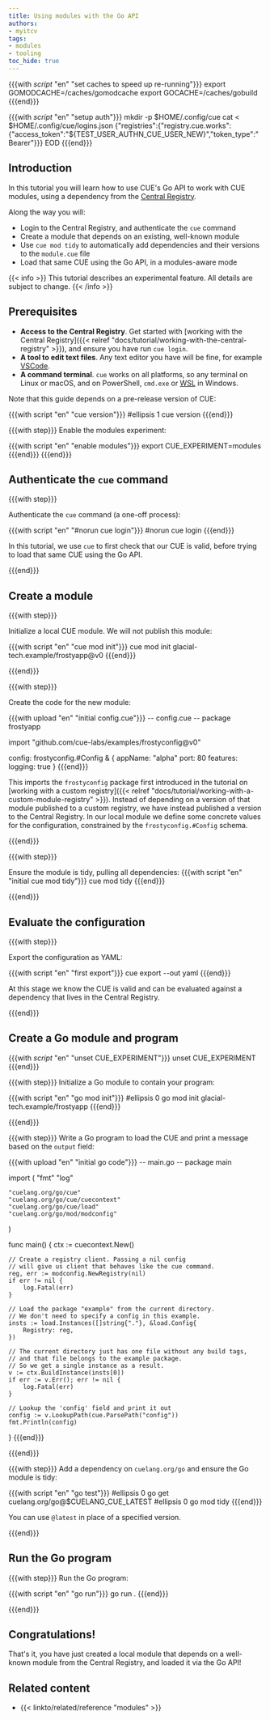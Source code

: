 ```yaml
---
title: Using modules with the Go API
authors:
- myitcv
tags:
- modules
- tooling
toc_hide: true
---
```


{{{with _script_ "en" "set caches to speed up re-running"}}}
export GOMODCACHE=/caches/gomodcache
export GOCACHE=/caches/gobuild
{{{end}}}

{{{with _script_ "en" "setup auth"}}}
mkdir -p $HOME/.config/cue
cat <<EOD > $HOME/.config/cue/logins.json
{"registries":{"registry.cue.works":{"access_token":"${TEST_USER_AUTHN_CUE_USER_NEW}","token_type":"Bearer"}}}
EOD
{{{end}}}

## Introduction

In this tutorial you will learn how to use CUE's Go API to work with CUE
modules, using a dependency from the [Central
Registry](https://registry.cue.works).

Along the way you will:

- Login to the Central Registry, and authenticate the `cue` command
- Create a module that depends on an existing, well-known module
- Use `cue mod tidy` to automatically add dependencies and their versions to the `module.cue` file
- Load that same CUE using the Go API, in a modules-aware mode

{{< info >}}
This tutorial describes an experimental feature. All details are subject to change.
{{< /info >}}

## Prerequisites

- **Access to the Central Registry**. Get started with [working with the Central
  Registry]({{< relref "docs/tutorial/working-with-the-central-registry" >}}),
  and ensure you have run `cue login`.
- **A tool to edit text files**. Any text editor you have will be fine, for
  example [VSCode](https://code.visualstudio.com/).
- **A command terminal**. `cue` works on all platforms, so any terminal on Linux
  or macOS, and on PowerShell, `cmd.exe` or
  [WSL](https://learn.microsoft.com/en-us/windows/wsl/install) in Windows.

Note that this guide depends on a pre-release version of CUE:

{{{with script "en" "cue version"}}}
#ellipsis 1
cue version
{{{end}}}


{{{with step}}}
Enable the modules experiment:

{{{with script "en" "enable modules"}}}
export CUE_EXPERIMENT=modules
{{{end}}}
{{{end}}}

## Authenticate the `cue` command

{{{with step}}}

Authenticate the `cue` command (a one-off process):

{{{with script "en" "#norun cue login"}}}
#norun
cue login
{{{end}}}

In this tutorial, we use `cue` to first check that our CUE is valid, before
trying to load that same CUE using the Go API.

{{{end}}}

## Create a module

{{{with step}}}

Initialize a local CUE module. We will not publish this module:

{{{with script "en" "cue mod init"}}}
cue mod init glacial-tech.example/frostyapp@v0
{{{end}}}

{{{end}}}

{{{with step}}}

Create the code for the new module:

{{{with upload "en" "initial config.cue"}}}
-- config.cue --
package frostyapp

import "github.com/cue-labs/examples/frostyconfig@v0"

config: frostyconfig.#Config & {
	appName: "alpha"
	port:    80
	features: logging: true
}
{{{end}}}

This imports the `frostyconfig` package first introduced in the tutorial on
[working with a custom registry]({{< relref
"docs/tutorial/working-with-a-custom-module-registry" >}}). Instead of depending
on a version of that module published to a custom registry, we have instead
published a version to the Central Registry. In our local module we define some
concrete values for the configuration, constrained by the `frostyconfig.#Config`
schema.

{{{end}}}

{{{with step}}}

Ensure the module is tidy, pulling all dependencies:
{{{with script "en" "initial cue mod tidy"}}}
cue mod tidy
{{{end}}}

{{{end}}}

## Evaluate the configuration

{{{with step}}}

Export the configuration as YAML:

{{{with script "en" "first export"}}}
cue export --out yaml
{{{end}}}

At this stage we know the CUE is valid and can be evaluated against a dependency
that lives in the Central Registry.

{{{end}}}

## Create a Go module and program

{{{with _script_ "en" "unset CUE_EXPERIMENT"}}}
unset CUE_EXPERIMENT
{{{end}}}

{{{with step}}}
Initialize a Go module to contain your program:

{{{with script "en" "go mod init"}}}
#ellipsis 0
go mod init glacial-tech.example/frostyapp
{{{end}}}

{{{end}}}

{{{with step}}}
Write a Go program to load the CUE and print a message based on the `output`
field:

{{{with upload "en" "initial go code"}}}
-- main.go --
package main

import (
	"fmt"
	"log"

	"cuelang.org/go/cue"
	"cuelang.org/go/cue/cuecontext"
	"cuelang.org/go/cue/load"
	"cuelang.org/go/mod/modconfig"
)

func main() {
	ctx := cuecontext.New()

	// Create a registry client. Passing a nil config
	// will give us client that behaves like the cue command.
	reg, err := modconfig.NewRegistry(nil)
	if err != nil {
		log.Fatal(err)
	}

	// Load the package "example" from the current directory.
	// We don't need to specify a config in this example.
	insts := load.Instances([]string{"."}, &load.Config{
		Registry: reg,
	})

	// The current directory just has one file without any build tags,
	// and that file belongs to the example package.
	// So we get a single instance as a result.
	v := ctx.BuildInstance(insts[0])
	if err := v.Err(); err != nil {
		log.Fatal(err)
	}

	// Lookup the 'config' field and print it out
	config := v.LookupPath(cue.ParsePath("config"))
	fmt.Println(config)
}
{{{end}}}

{{{end}}}

{{{with step}}}
Add a dependency on `cuelang.org/go` and ensure the Go module is tidy:

{{{with script "en" "go test"}}}
#ellipsis 0
go get cuelang.org/go@$CUELANG_CUE_LATEST
#ellipsis 0
go mod tidy
{{{end}}}

You can use `@latest` in place of a specified version.

{{{end}}}

## Run the Go program

{{{with step}}}
Run the Go program:

{{{with script "en" "go run"}}}
go run .
{{{end}}}

{{{end}}}

## Congratulations!

That's it, you have just created a local module that depends on a well-known
module from the Central Registry, and loaded it via the Go API!

## Related content

- {{< linkto/related/reference "modules" >}}
